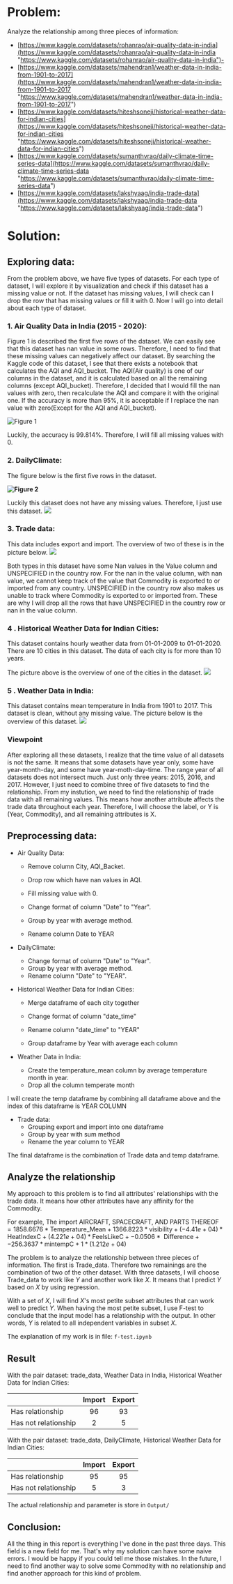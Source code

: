 
# Problem:

Analyze the relationship among three pieces of information:

+ [https://www.kaggle.com/datasets/rohanrao/air-quality-data-in-india](https://www.kaggle.com/datasets/rohanrao/air-quality-data-in-india "https://www.kaggle.com/datasets/rohanrao/air-quality-data-in-india")-
+  [https://www.kaggle.com/datasets/mahendran1/weather-data-in-india-from-1901-to-2017](https://www.kaggle.com/datasets/mahendran1/weather-data-in-india-from-1901-to-2017 "https://www.kaggle.com/datasets/mahendran1/weather-data-in-india-from-1901-to-2017") 
+  [https://www.kaggle.com/datasets/hiteshsoneji/historical-weather-data-for-indian-cities](https://www.kaggle.com/datasets/hiteshsoneji/historical-weather-data-for-indian-cities "https://www.kaggle.com/datasets/hiteshsoneji/historical-weather-data-for-indian-cities") 
+ [https://www.kaggle.com/datasets/sumanthvrao/daily-climate-time-series-data](https://www.kaggle.com/datasets/sumanthvrao/daily-climate-time-series-data "https://www.kaggle.com/datasets/sumanthvrao/daily-climate-time-series-data")
+  [https://www.kaggle.com/datasets/lakshyaag/india-trade-data](https://www.kaggle.com/datasets/lakshyaag/india-trade-data "https://www.kaggle.com/datasets/lakshyaag/india-trade-data")


# Solution:


## Exploring data:

From the problem above, we have five types of datasets. For each type of dataset, I will explore it by visualization and check if this dataset has a missing value or not. If the dataset has missing values, I will check can I drop the row that has missing values or fill it with 0. Now I will go into detail about each type of dataset.

### 1. Air Quality Data in India (2015 - 2020):
Figure 1 is described the first five rows of the dataset. We can easily see that this dataset has nan value in some rows. Therefore, I need to find that these missing values can negatively affect our dataset. By searching the Kaggle code of this dataset, I see that there exists a notebook that calculates the AQI and AQI_bucket. The AQI(Air quality) is one of our columns in the dataset, and it is calculated based on all the remaining columns (except AQI_bucket). Therefore, I decided that I would fill the nan values with zero, then recalculate the AQI and compare it with the original one. If the accuracy is more than 95%, it is acceptable if I replace the nan value with zero(Except for the AQI and AQI_bucket).


![Figure 1](https://lh3.googleusercontent.com/LQFYwLOv-sDSpnEQzWd3BeipedVpAKu8ROvmUgijRz9SYz9We-Svd766i854ZyTDD7_E2O1V14ZtjIP_QB8IsT8VrtrNzeUh960Aok-Mvth2XfDQvM3Up0WU01aTil0KZAdYVqvUL0JAXXh8Lw )


Luckily, the accuracy is 99.814%. Therefore, I will fill all missing values with 0.

### 2. DailyClimate:
The figure below is the first five rows in the dataset.

**![Figure 2 ](https://lh4.googleusercontent.com/ntJVTKochVerd9PyK9iNdSre_uBCoO9rtpSkv26Txf1Hh-09CPblpTaUJQeprPpg-NaV-crdTUOFMfvf_RUiEv_g0u3SjZJXF-XwL7Rb0Pp5TXyzHOrNZ2lNCb_B_CDJyGYcwrOs0Ew_12BLEg)**
 
 Luckily this dataset does not have any missing values. Therefore, I just use this dataset.
**![](https://lh4.googleusercontent.com/iKtUo-DkiX5-qi6Yo4p4MHI20W_kri69kP8lvVpwzQXPP8ZEt36aRwQ0BCoY-cmjQE_a8eKzI-Q7WJMHyf1NoVwvpExw_KHrY_Ja7b1My2AV4KkEXvGyugkcijd6VkjE8mlxFu1Wam0J7t2v2Q)**

### 3. Trade data:
This data includes export and import. The overview of two of these is in the picture below.
**![](https://lh5.googleusercontent.com/Bro6a3OWIUH8fO6wD1DVaCMvTsD5zVaAgO0kxAvzqShMxmzLVq8UG-bERWhtzgNwXe-xob73nx3VezvljY1P03uSvEhJx71UpROhY-I39NIsepeBOgxFKZWtvyOaxPilZN-aMkzZCLBCc1N3VA)**



Both types in this dataset have some Nan values in the Value column and UNSPECIFIED in the country row. For the nan in the value column, with nan value, we cannot keep track of the value that  Commodity is exported to or imported from any country. UNSPECIFIED in the country row also makes us unable to track where Commodity is exported to or imported from. These are why I will drop all the rows that have UNSPECIFIED in the country row or nan in the value column.

### 4	. Historical Weather Data for Indian Cities:

This dataset contains hourly weather data from 01-01-2009 to 01-01-2020. There are 10 cities in this dataset. The data of each city is for more than 10 years.

The picture above is the overview of one of the cities in the dataset.
**![](https://lh6.googleusercontent.com/X0rbaqdITpq1Us9ucOpJBGXyJf4DTF6_j1MOALXx6VlQB0-jOLwqxYuJcrFz5h5hytR_O3hYCAppTimR-n8-cAgXPJgu2ESnZLdW11SChJHi3v6FAIbhUNQmL6nvQHtMSgaWtvPoVp5nlqm7Qw)**

### 5	. Weather Data in India:
This dataset contains mean temperature in India from 1901 to 2017. This dataset is clean, without any missing value.
The picture below is the overview of this dataset.
**![](https://lh3.googleusercontent.com/rzZJo2E4kEgxnsd5wES7KAKyL9E9GpwW0WIwAvWAp4dkee7ctlEiQZiLLHQQloLap6PUvneKKxJBFTjsvFNGkKwK3Rv1hgdeKuD50iw4AqJ_n5LpwuAXX-Q-13bk5sbuBOKewy0EBeYar5TAmA)**

### Viewpoint
After exploring all these datasets, I realize that the time value of all datasets is not the same. It means that some datasets have year only, some have year-month-day, and some have year-moth-day-time. The range year of all datasets does not intersect much. Just only three years: 2015, 2016, and 2017. However, I just need to combine three of five datasets to find the relationship. From my instution, we need to find the relationship of trade data with all remaining values. This means how another attribute affects the trade data throughout each year. Therefore, I will choose the label, or Y is (Year, Commodity), and all remaining attributes is X.
## Preprocessing  data:

+ Air Quality Data: 
	+ Remove column City, AQI_Backet.

	+ Drop row which have nan values in AQI.

	+ Fill missing value with 0.

	+ Change format of column "Date" to "Year".

	+ Group by year with average method.
	+ Rename column Date to YEAR

+ DailyClimate:
	+ Change format of column "Date" to "Year". 
	+ Group by year with average method.
	+ Rename column "Date" to "YEAR".
+ Historical Weather Data for Indian Cities:
	+ Merge dataframe of each city together

	+ Change format of column "date_time"

	+ Rename column "date_time" to "YEAR"

	+ Group dataframe by Year with average each column
+ Weather Data in India:
	+ Create the temperature_mean column by average temperature month in year.
	+ Drop all the column temperate month

I will create the temp dataframe by combining all dataframe above and the index of this dataframe is YEAR COLUMN

+ Trade data:
	+	Grouping export and import into one dataframe
	+	Group by year with sum method
	+	Rename the year column to YEAR

The final dataframe is the combination of  Trade data and temp dataframe.

## Analyze the relationship


My approach to this problem is to find all attributes' relationships with the trade data. It means how other attributes have any affinity for the Commodity.

For example, 
$\text{The import AIRCRAFT, SPACECRAFT, AND PARTS THEREOF} = 1858.6676 * \text{Temperature\_Mean} + 1366.8223 * \text{visibility} + (-4.41e+04) * \text{HeatIndexC} + (4.221e+04)* \text{FeelsLikeC} + -0.0506 * \text{ Difference}+ -256.3637 * \text{mintempC} + 1 * (1.212e+04)$


The problem is to analyze the relationship between three pieces of information. The first is Trade_data. Therefore two remainings are the combination of two of the other dataset. With three datasets, I will choose Trade_data to work like $Y$ and another work like $X$. It means that I predict $Y$ based on $X$ by using regression.

With a set of $X$, I will find $X$'s most petite subset attributes that can work well to predict $Y$. When having the most petite subset, I use F-test to conclude that the input model has a relationship with the output. In other words, $Y$ is related to all independent variables in subset $X$.

The explanation of my work is in file: ```f-test.ipynb```

## Result

With the pair dataset: trade_data,  Weather Data in India, Historical Weather Data for Indian Cities:

| |      Import|  Export|
|:----------|:-------------:|:------:|
| Has relationship|  96 | 93|
| Has not relationship |    2|   5 |


With the pair dataset: trade_data,  DailyClimate, Historical Weather Data for Indian Cities:

| |      Import|  Export|
|:----------|:-------------:|:------:|
| Has relationship|  95 | 95|
| Has not relationship |    5|   3 |


The actual relationship and parameter is store in ```Output/```


## Conclusion:

All the thing in this report is everything I've done in the past three days. This field is a new field for me. That's why my solution can have some naive errors. I would be happy if you could tell me those mistakes. In the future, I need to find another way to solve some Commodity with no relationship and find another approach for this kind of problem.